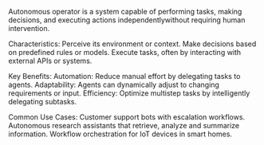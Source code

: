 Autonomous operator is a system capable of performing tasks, making decisions, and executing actions independentlywithout requiring human intervention.

Characteristics:
Perceive its environment or context.
Make decisions based on predefined rules or models.
Execute tasks, often by interacting with external APIs or systems.

Key Benefits:
Automation: Reduce manual effort by delegating tasks to agents.
Adaptability: Agents can dynamically adjust to changing requirements or input.
Efficiency: Optimize multistep tasks by intelligently delegating subtasks.

Common Use Cases:
Customer support bots with escalation workflows.
Autonomous research assistants that retrieve, analyze and summarize information.
Workflow orchestration for IoT devices in smart homes.
